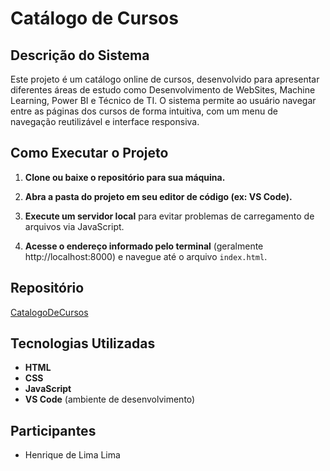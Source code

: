 # Catálogo de Cursos

## Descrição do Sistema

Este projeto é um catálogo online de cursos, desenvolvido para apresentar diferentes áreas de estudo como Desenvolvimento de WebSites, Machine Learning, Power BI e Técnico de TI. O sistema permite ao usuário navegar entre as páginas dos cursos de forma intuitiva, com um menu de navegação reutilizável e interface responsiva.

## Como Executar o Projeto

1. **Clone ou baixe o repositório para sua máquina.**

2. **Abra a pasta do projeto em seu editor de código (ex: VS Code).**

3. **Execute um servidor local** para evitar problemas de carregamento de arquivos via JavaScript. 
 
4. **Acesse o endereço informado pelo terminal** (geralmente http://localhost:8000) e navegue até o arquivo `index.html`.

## Repositório

[CatalogoDeCursos](https://github.com/seu-usuario/seu-repositorio)

## Tecnologias Utilizadas

- **HTML**
- **CSS**
- **JavaScript**
- **VS Code** (ambiente de desenvolvimento)

## Participantes

- Henrique de Lima Lima
